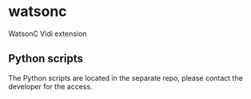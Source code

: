 # watsonc
WatsonC Vidi extension

## Python scripts

The Python scripts are located in the separate repo, please contact the developer for the access.
